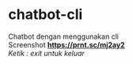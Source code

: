 # chatbot-cli
Chatbot dengan menggunakan cli <br>
Screenshot <b>https://prnt.sc/mj2ay2</b> <br>
<i>Ketik : exit untuk keluar</i>
